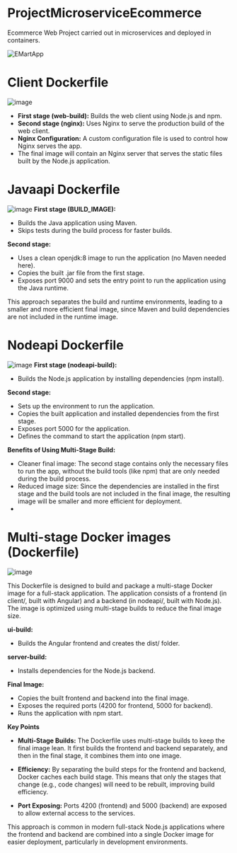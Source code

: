# ProjectMicroserviceEcommerce
Ecommerce Web Project carried out in microservices and deployed in containers.


![EMartApp](https://github.com/user-attachments/assets/2d8ad30a-2c7e-433d-bc1e-7ce7d550a989)

# Client Dockerfile
![image](https://github.com/user-attachments/assets/b0ac308a-1c84-468d-a4d1-670fb49794c1)
- __First stage (web-build):__ Builds the web client using Node.js and npm.
- __Second stage (nginx):__ Uses Nginx to serve the production build of the web client.
- __Nginx Configuration:__  A custom configuration file is used to control how Nginx serves the app.
- The final image will contain an Nginx server that serves the static files built by the Node.js application.

# Javaapi Dockerfile
![image](https://github.com/user-attachments/assets/1715153a-48da-4797-a610-c29fdd3fb2cc)
__First stage (BUILD_IMAGE):__
- Builds the Java application using Maven.
- Skips tests during the build process for faster builds.
  
__Second stage:__

- Uses a clean openjdk:8 image to run the application (no Maven needed here).
- Copies the built .jar file from the first stage.
- Exposes port 9000 and sets the entry point to run the application using the Java runtime.
  
This approach separates the build and runtime environments, leading to a smaller and more efficient final image, since Maven and build dependencies are not included in the runtime image.

# Nodeapi Dockerfile
![image](https://github.com/user-attachments/assets/cb472a59-84d5-4554-bff7-d21646215b60)
__First stage (nodeapi-build):__
- Builds the Node.js application by installing dependencies (npm install).
  
__Second stage:__

- Sets up the environment to run the application.
- Copies the built application and installed dependencies from the first stage.
- Exposes port 5000 for the application.
- Defines the command to start the application (npm start).
  
__Benefits of Using Multi-Stage Build:__

- Cleaner final image: The second stage contains only the necessary files to run the app, without the build tools (like npm) that are only needed during the build process.
- Reduced image size: Since the dependencies are installed in the first stage and the build tools are not included in the final image, the resulting image will be smaller and more efficient for deployment.
- 
# Multi-stage Docker images  (Dockerfile)
![image](https://github.com/user-attachments/assets/0c7dd4b0-ed3e-4a45-99c9-0a29d9bd26a1)

This Dockerfile is designed to build and package a multi-stage Docker image for a full-stack application. The application consists of a frontend (in client/, built with Angular) and a backend (in nodeapi/, built with Node.js). The image is optimized using multi-stage builds to reduce the final image size.

__ui-build:__

- Builds the Angular frontend and creates the dist/ folder.

__server-build:__

- Installs dependencies for the Node.js backend.

__Final Image:__

- Copies the built frontend and backend into the final image.
- Exposes the required ports (4200 for frontend, 5000 for backend).
- Runs the application with npm start.
  
__Key Points__

- __Multi-Stage Builds:__ The Dockerfile uses multi-stage builds to keep the final image lean. It first builds the frontend and backend separately, and then in the final stage, it combines them into one image.

- __Efficiency:__ By separating the build steps for the frontend and backend, Docker caches each build stage. This means that only the stages that change (e.g., code changes) will need to be rebuilt, improving build efficiency.

- __Port Exposing:__ Ports 4200 (frontend) and 5000 (backend) are exposed to allow external access to the services.

This approach is common in modern full-stack Node.js applications where the frontend and backend are combined into a single Docker image for easier deployment, particularly in development environments.
